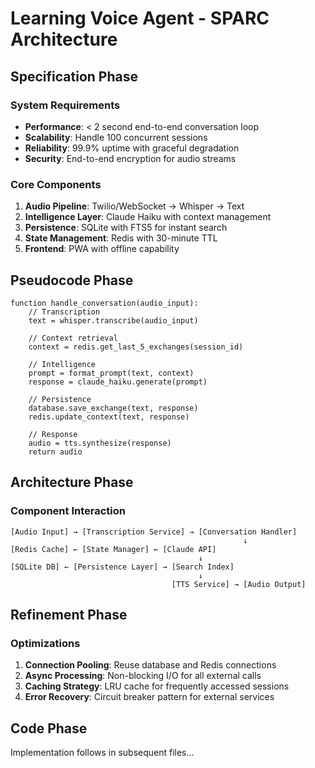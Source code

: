 # Learning Voice Agent - SPARC Architecture

## Specification Phase

### System Requirements
- **Performance**: < 2 second end-to-end conversation loop
- **Scalability**: Handle 100 concurrent sessions
- **Reliability**: 99.9% uptime with graceful degradation
- **Security**: End-to-end encryption for audio streams

### Core Components
1. **Audio Pipeline**: Twilio/WebSocket → Whisper → Text
2. **Intelligence Layer**: Claude Haiku with context management
3. **Persistence**: SQLite with FTS5 for instant search
4. **State Management**: Redis with 30-minute TTL
5. **Frontend**: PWA with offline capability

## Pseudocode Phase

```pseudocode
function handle_conversation(audio_input):
    // Transcription
    text = whisper.transcribe(audio_input)
    
    // Context retrieval
    context = redis.get_last_5_exchanges(session_id)
    
    // Intelligence
    prompt = format_prompt(text, context)
    response = claude_haiku.generate(prompt)
    
    // Persistence
    database.save_exchange(text, response)
    redis.update_context(text, response)
    
    // Response
    audio = tts.synthesize(response)
    return audio
```

## Architecture Phase

### Component Interaction
```
[Audio Input] → [Transcription Service] → [Conversation Handler]
                                                    ↓
[Redis Cache] ← [State Manager] ← [Claude API]
                                          ↓
[SQLite DB] ← [Persistence Layer] → [Search Index]
                                          ↓
                                    [TTS Service] → [Audio Output]
```

## Refinement Phase

### Optimizations
1. **Connection Pooling**: Reuse database and Redis connections
2. **Async Processing**: Non-blocking I/O for all external calls
3. **Caching Strategy**: LRU cache for frequently accessed sessions
4. **Error Recovery**: Circuit breaker pattern for external services

## Code Phase
Implementation follows in subsequent files...